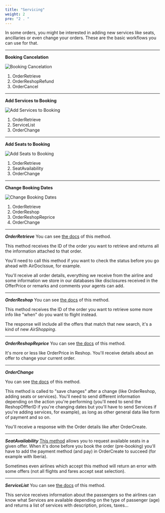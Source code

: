 ```yaml
---
title: "Servicing"
weight: 2
pre: "2 . "
---
```


In some orders, you might be interested in adding new services like seats, ancillaries or even change your orders. These are the basic workflows you can use for that.

----

**Booking Cancelation**

![Booking Cancelation](../../images/bookingcancelation.png)

1. OrderRetrieve
2. OrderReshopRefund
3. OrderCancel

----

**Add Services to Booking**

![Add Services to Booking](../../images/bookingaddservices.png)

1. OrderRetrieve
2. ServiceList
3. OrderChange

----


**Add Seats to Booking**

![Add Seats to Booking](../../images/bookingaddseats.png)

1. OrderRetrieve
2. SeatAvailability
3. OrderChange

----

**Change Booking Dates**

![Change Booking Dates](../../images/bookingdateschange.png)

1. OrderRetrieve
2. OrderReshop
3. OrderReshopReprice
4. OrderChange

----

***OrderRetrieve***
You can see [the docs](https://api.airgateway.net/v1.1/swagger-ui/#!/NDC_Methods/OrderRetrieve_Post) of this method.

This method receives the ID of the order you want to retrieve and returns all the information attached to that order.

You'll need to call this method if you want to check the status before you go ahead with AirDocIssue, for example.

You'll receive all order details, everything we receive from the airline and some information we store in our databases like disclosures received in the OfferPrice or remarks and comments your agents can add.

----

***OrderReshop***
You can see [the docs](https://api.airgateway.net/v1.1/swagger-ui/#!/NDC_Methods/OrderReshop_Post) of this method.

This method receives the ID of the order you want to retrieve some more info like "when" do you want to flight instead.

The response will include all the offers that match that new search, it's a kind of new *AirShopping*.

----

***OrderReshopReprice***
You can see [the docs](https://api.airgateway.net/v1.1/swagger-ui/#!/NDC_Methods/OrderReshopReprice_Post) of this method.

It's more or less like OrderPrice in Reshop. You'll receive details about an offer to change your current order.

----

***OrderChange***

You can see [the docs](https://api.airgateway.net/v1.1/swagger-ui/#!/NDC_Methods/OrderChange_Post) of this method.

This method is called to "save changes" after a change (like OrderReshop, adding seats or services). You'll need to send different information depending on the action you're performing (you'll need to send the ReshopOffferID if you're changing dates but you'll have to send Services if you're adding services, for example), as long as other general data like form of payment and so on.

You'll receive a response with the Order details like after OrderCreate.

----


***SeatAvailability***
[This method](https://api.airgateway.net/v1.1/swagger-ui/#!/NDC_Methods/SeatAvailability_Post) allows you to request available seats in a given offer. When it's done before you book the order (pre-booking) you'll have to add the payment method (and pay) in OrderCreate to succeed (for example with Iberia).

Sometimes even airlines which accept this method will return an error with some offers (not all flights and fares accept seat selection).

----

***ServiceList***
You can see [the docs](https://api.airgateway.net/v1.1/swagger-ui/#!/NDC_Methods/ServiceList_Post) of this method.

This service receives information about the passengers so the airlines can know what Services are available depending on the type of passenger (age) and returns a list of services with description, prices, taxes...